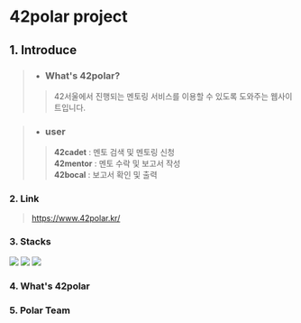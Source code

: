 42polar project
=============

## 1. Introduce

 > * ### What's 42polar?
 > >42서울에서 진행되는 멘토링 서비스를 이용할 수 있도록 도와주는 웹사이트입니다.
  
 > * ### user
 > > **42cadet** : 멘토 검색 및 멘토링 신청 <br>
 > > **42mentor** : 멘토 수락 및 보고서 작성 <br>
 > > **42bocal** : 보고서 확인 및 출력 <br>
  
### 2. Link
 > https://www.42polar.kr/

### 3. Stacks
<img src="https://img.shields.io/badge/JavaScript-F7DF1E?style=flat-square&logo=JavaScript&logoColor=black"/> <img src="https://img.shields.io/badge/React-blueviolet?style=flat-square&logo=React&logoColor=white"/> <img src="https://img.shields.io/badge/TypeScript-blue?style=flat-square&logo=TypeScript&logoColor=white"/> 

### 4. What's 42polar


### 5. Polar Team



